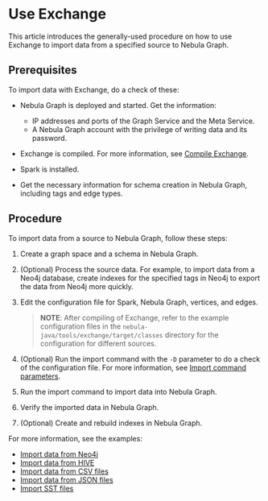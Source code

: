 # Use Exchange

This article introduces the generally-used procedure on how to use Exchange to import data from a specified source to Nebula Graph.

## Prerequisites

To import data with Exchange, do a check of these:

- Nebula Graph is deployed and started. Get the information:
  - IP addresses and ports of the Graph Service and the Meta Service.
  - A Nebula Graph account with the privilege of writing data and its password.

- Exchange is compiled. For more information, see [Compile Exchange](../ex-ug-compile.md).

- Spark is installed.

- Get the necessary information for schema creation in Nebula Graph, including tags and edge types.

## Procedure

To import data from a source to Nebula Graph, follow these steps:

1. Create a graph space and a schema in Nebula Graph.

2. (Optional) Process the source data. For example, to import data from a Neo4j database, create indexes for the specified tags in Neo4j to export the data from Neo4j more quickly.

3. Edit the configuration file for Spark, Nebula Graph, vertices, and edges.
   > **NOTE**: After compiling of Exchange, refer to the example configuration files in the `nebula-java/tools/exchange/target/classes` directory for the configuration for different sources.

4. (Optional) Run the import command with the `-D` parameter to do a check of the configuration file. For more information, see [Import command parameters](../parameter-reference/ex-ug-para-import-command.md).

5. Run the import command to import data into Nebula Graph.

6. Verify the imported data in Nebula Graph.

7. (Optional) Create and rebuild indexes in Nebula Graph.

For more information, see the examples:

- [Import data from Neo4j](ex-ug-import-from-neo4j.md)
- [Import data from HIVE](ex-ug-import-hive.md)
- [Import data from CSV files](ex-ug-import-from-csv.md)
- [Import data from JSON files](ex-ug-import-json.md)
- [Import SST files](ex-ug-import-sst.md)
